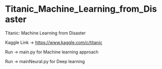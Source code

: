 # Titanic_Machine_Learning_from_Disaster
Titanic: Machine Learning from Disaster

Kaggle Link -> https://www.kaggle.com/c/titanic

Run -> main.py for Machine learning approach

Run -> mainNeural.py for Deep learning
